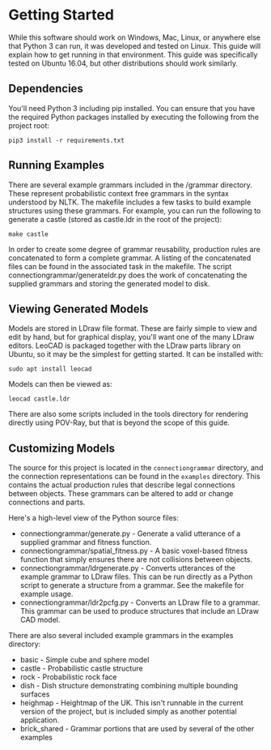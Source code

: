 Getting Started
===============

While this software should work on Windows, Mac, Linux, or anywhere else that Python 3 can run, it was developed and tested on Linux. This guide will explain how to get running in that environment. This guide was specifically tested on Ubuntu 16.04, but other distributions should work similarly.

Dependencies
------------

You'll need Python 3 including pip installed. You can ensure that you have the required Python packages installed by executing the following from the project root:

`pip3 install -r requirements.txt`

Running Examples
----------------

There are several example grammars included in the /grammar directory. These represent probabilistic context free grammars in the syntax understood by NLTK. The makefile includes a few tasks to build example structures using these grammars. For example, you can run the following to generate a castle (stored as castle.ldr in the root of the project):

`make castle`

In order to create some degree of grammar reusability, production rules are concatenated to form a complete grammar. A listing of the concatenated files can be found in the associated task in the makefile. The script connectiongrammar/generateldr.py does the work of concatenating the supplied grammars and storing the generated model to disk.

Viewing Generated Models
------------------------

Models are stored in LDraw file format. These are fairly simple to view and edit by hand, but for graphical display, you'll want one of the many LDraw editors. LeoCAD is packaged together with the LDraw parts library on Ubuntu, so it may be the simplest for getting started. It can be installed with:

`sudo apt install leocad`

Models can then be viewed as:

`leocad castle.ldr`

There are also some scripts included in the tools directory for rendering directly using POV-Ray, but that is beyond the scope of this guide.

Customizing Models
------------------

The source for this project is located in the `connectiongrammar` directory, and the connection representations can be found in the `examples` directory. This contains the actual production rules that describe legal connections between objects. These grammars can be altered to add or change connections and parts.

Here's a high-level view of the Python source files:

- connectiongrammar/generate.py - Generate a valid utterance of a supplied grammar and fitness function.
- connectiongrammar/spatial_fitness.py - A basic voxel-based fitness function that simply ensures there are not collisions between objects.
- connectiongrammar/ldrgenerate.py - Converts utterances of the example grammar to LDraw files. This can be run directly as a Python script to generate a structure from a grammar. See the makefile for example usage.
- connectiongrammar/ldr2pcfg.py - Converts an LDraw file to a grammar. This grammar can be used to produce structures that include an LDraw CAD model.

There are also several included example grammars in the examples directory:

- basic - Simple cube and sphere model
- castle - Probabilistic castle structure
- rock - Probabilistic rock face
- dish - Dish structure demonstrating combining multiple bounding surfaces
- heighmap - Heightmap of the UK. This isn't runnable in the current version of the project, but is included simply as another potential application.
- brick_shared - Grammar portions that are used by several of the other examples
